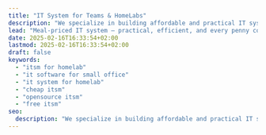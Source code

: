 ```yaml
---
title: "IT System for Teams & HomeLabs"
description: "We specialize in building affordable and practical IT systems for teams and HomeLabs, designed to meet the core needs of IT admins, sysadmins, and ITSM professionals. Our IT software empowers teams to streamline workflows, manage resources efficiently, and boost productivity—making it the perfect solution for HomeLab enthusiasts and IT teams alike."
lead: "Meal-priced IT system – practical, efficient, and every penny counts!"
date: 2025-02-16T16:33:54+02:00
lastmod: 2025-02-16T16:33:54+02:00
draft: false
keywords:
  - "itsm for homelab"
  - "it software for small office"
  - "it system for homelab"
  - "cheap itsm"
  - "opensource itsm"
  - "free itsm"
seo:
  description: "We specialize in building affordable and practical IT systems for teams and HomeLabs, designed to meet the core needs of IT admins, sysadmins, and ITSM professionals. Our IT software empowers teams to streamline workflows, manage resources efficiently, and boost productivity—making it the perfect solution for HomeLab enthusiasts and IT teams alike."
---
```

